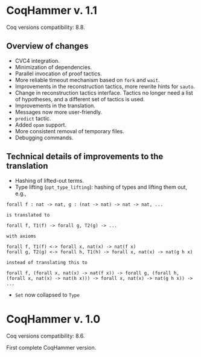 
CoqHammer v. 1.1
================

Coq versions compatibility: 8.8.

Overview of changes
-------------------
* CVC4 integration.
* Minimization of dependencies.
* Parallel invocation of proof tactics.
* More reliable timeout mechanism based on `fork` and `wait`.
* Improvements in the reconstruction tactics, more rewrite hints for `sauto`.
* Change in reconstruction tactics interface. Tactics no longer need a
list of hypotheses, and a different set of tactics is used.
* Improvements in the translation.
* Messages now more user-friendly.
* `predict` tactic.
* Added `opam` support.
* More consistent removal of temporary files.
* Debugging commands.

Technical details of improvements to the translation
----------------------------------------------------
* Hashing of lifted-out terms.
* Type lifting (`opt_type_lifting`): hashing of types and lifting them out, e.g.,

```coq
forall f : nat -> nat, g : (nat -> nat) -> nat -> nat, ...
```
    is translated to

```coq
forall f, T1(f) -> forall g, T2(g) -> ...
```

    with axioms

```coq
forall f, T1(f) <-> forall x, nat(x) -> nat(f x)
forall g, T2(g) <-> forall h, T1(h) -> forall x, nat(x) -> nat(g h x)
```

    instead of translating this to

```coq
forall f, (forall x, nat(x) -> nat(f x)) -> forall g, (forall h,
(forall x, nat(x) -> nat(h x))) -> forall x, nat(x) -> nat(g h x)) ->
...
```

* `Set` now collapsed to `Type`

CoqHammer v. 1.0
================

Coq versions compatibility: 8.6.

First complete CoqHammer version.
